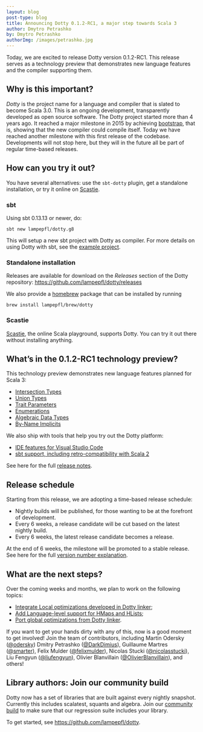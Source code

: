 ```yaml
---
layout: blog
post-type: blog
title: Announcing Dotty 0.1.2-RC1, a major step towards Scala 3
author: Dmytro Petrashko
by: Dmytro Petrashko
authorImg: /images/petrashko.jpg
---
```


Today, we are excited to release Dotty version 0.1.2-RC1.  This release
serves as a technology preview that demonstrates new language features
and the compiler supporting them.


<!--more-->

## Why is this important?

_Dotty_ is the project name for a language and compiler that
is slated to become Scala 3.0. This is an ongoing development,
transparently developed as open source software. The Dotty project
started more than 4 years ago. It reached a major milestone in 2015 by
achieving
[bootstrap](http://dotty.epfl.ch/blog/2015/10/23/dotty-compiler-bootstraps.html),
that is, showing that the new compiler could compile itself.  Today we
have reached another milestone with this first release of the
codebase. Developments will not stop here, but they will in the future
all be part of regular time-based releases.

## How can you try it out?

You have several alternatives: use the `sbt-dotty` plugin, get a standalone
installation, or try it online on [Scastie].

### sbt
Using sbt 0.13.13 or newer, do:

```
sbt new lampepfl/dotty.g8
```

This will setup a new sbt project with Dotty as compiler. For more details on
using Dotty with sbt, see the
[example project](https://github.com/lampepfl/dotty-example-project).

### Standalone installation

Releases are available for download on the _Releases_
section of the Dotty repository:
https://github.com/lampepfl/dotty/releases

We also provide a [homebrew](https://brew.sh/) package that can be installed by running

```
brew install lampepfl/brew/dotty
```

### Scastie

[Scastie], the online Scala playground,
supports Dotty.
You can try it out there without installing anything.

## What’s in the 0.1.2-RC1 technology preview?
This technology preview demonstrates new language features planned for Scala 3:

  - [Intersection Types](http://dotty.epfl.ch/docs/reference/intersection-types.html)
  - [Union Types](http://dotty.epfl.ch/docs/reference/union-types.html)
  - [Trait Parameters](http://dotty.epfl.ch/docs/reference/trait-parameters.html)
  - [Enumerations](http://dotty.epfl.ch/docs/reference/enums.html)
  - [Algebraic Data Types](http://dotty.epfl.ch/docs/reference/adts.html)
  - [By-Name Implicits](http://dotty.epfl.ch/docs/reference/implicit-by-name-parameters.html)

We also ship with tools that help you try out the Dotty platform:

  - [IDE features for Visual Studio Code](http://dotty.epfl.ch/docs/usage/ide-support.html)
  - [sbt support, including retro-compatibility with Scala 2](https://github.com/lampepfl/dotty-example-project)

See here for the full [release notes](http://dotty.epfl.ch/docs/release-notes/0.1.2.html).

## Release schedule

Starting from this release, we are adopting a time-based release schedule:
- Nightly builds will be published, for those wanting to be at the forefront of
  development.
- Every 6 weeks, a release candidate will be cut based on the latest nightly build.
- Every 6 weeks, the latest release candidate becomes a release.

At the end of 6 weeks, the milestone will be promoted to a stable release.
See here for the full [version number explanation](http://dotty.epfl.ch/docs/usage/version-numbers.html).

## What are the next steps?

Over the coming weeks and months, we plan to work on the following topics:

 - [Integrate Local optimizations developed in Dotty linker](https://github.com/lampepfl/dotty/pull/2513);
 - [Add Language-level support for HMaps and HLists](https://github.com/lampepfl/dotty/pull/2199);
 - [Port global optimizations from Dotty linker](https://github.com/lampepfl/dotty/pull/1840).

If you want to get your hands dirty with any of this, now is a good
moment to get involved! Join the team of contributors, including
Martin Odersky ([@odersky](https://twitter.com/odersky))
Dmitry Petrashko ([@DarkDimius](https://twitter.com/DarkDimius)),
Guillaume Martres ([@smarter](https://github.com/smarter)),
Felix Mulder ([@felixmulder](https://twitter.com/felixmulder)),
Nicolas Stucki ([@nicolasstucki](https://github.com/nicolasstucki)),
Liu Fengyun ([@liufengyun](https://github.com/liufengyun)),
Olivier Blanvillain ([@OlivierBlanvillain](https://github.com/OlivierBlanvillain)),
and others!

## Library authors: Join our community build

Dotty now has a set of libraries that are built against every nightly snapshot.
Currently this includes scalatest, squants and algebra.
Join our [community build](https://github.com/lampepfl/dotty-community-build)
 to make sure that our regression suite includes your library.


To get started, see <https://github.com/lampepfl/dotty>.


[Scastie]: https://scastie.scala-lang.org/?target=dotty
